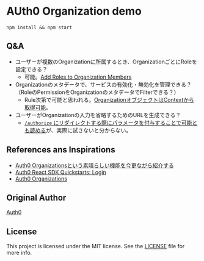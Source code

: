 # AUth0 Organization demo

```shell
npm install && npm start
```

## Q&A

- ユーザーが複数のOrganizationに所属するとき、OrganizationごとにRoleを設定できる？
  - 可能。[Add Roles to Organization Members](https://auth0.com/docs/manage-users/organizations/configure-organizations/add-member-roles)
- Organizationのメタデータで、サービスの有効化・無効化を管理できる？（RoleのPermissionをOrganizationのメタデータでFilterできる？）
  - Rule次第で可能と思われる。[OrganizationオブジェクトはContextから取得可能](https://auth0.com/docs/customize/rules/context-object)。
- ユーザーがOrganizationの入力を省略するためのURLを生成できる？
  - [`/authorize` にリダイレクトする際にパラメータを付与することで可能とも読める](https://auth0.com/docs/manage-users/organizations/custom-development#i-want-users-to-log-in-to-a-specified-organization)が、実際に試さないと分からない。

## References ans Inspirations

- [Auth0 Organizationsという素晴らしい機能を今更ながら紹介する](https://zenn.dev/urmot/articles/8c18d8b49d822c#%E3%81%AF%E3%81%98%E3%82%81%E3%81%AB)
- [Auth0 React SDK Quickstarts: Login](https://auth0.com/docs/quickstart/spa/react/01-login?download=true)
- [Auth0 Organizations](https://auth0.com/docs/manage-users/organizations)

## Original Author

[Auth0](https://auth0.com)

## License

This project is licensed under the MIT license. See the [LICENSE](../LICENSE) file for more info.
